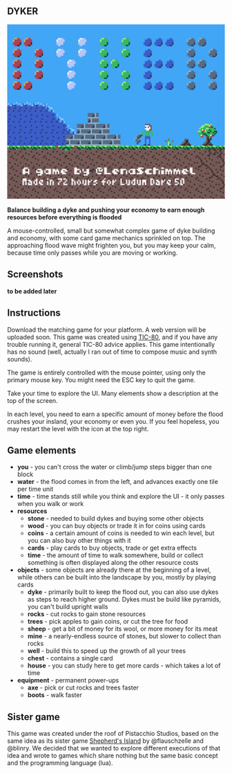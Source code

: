 ## DYKER

![Title image](misc/dyker.png)

**Balance building a dyke and pushing your economy to earn enough resources before everything is flooded**

A mouse-controlled, small but somewhat complex game of dyke building and economy, with some card game mechanics sprinkled on top. The approaching flood wave might frighten you, but you may keep your calm, because time only passes while you are moving or working.

## Screenshots
__to be added later__

## Instructions
Download the matching game for your platform. A web version will be uploaded soon. This game was created using [TIC-80](http://tic80.com/), and if you have any trouble running it, general TIC-80 advice applies. This game intentionally has no sound (well, actually I ran out of time to compose music and synth sounds).

The game is entirely controlled with the mouse pointer, using only the primary mouse key. You might need the ESC key to quit the game.

Take your time to explore the UI. Many elements show a description at the top of the screen.

In each level, you need to earn a specific amount of money before the flood crushes your insland, your economy or even you. If you feel hopeless, you may restart the level with the icon at the top right.

## Game elements
 * **you** - you can't cross the water or climb/jump steps bigger than one block
 * **water** - the flood comes in from the left, and advances exactly one tile per time unit
 * **time** - time stands still while you think and explore the UI - it only passes when you walk or work
 * **resources**
    * **stone** - needed to build dykes and buying some other objects
    * **wood** - you can buy objects or trade it in for coins using cards
    * **coins** - a certain amount of coins is needed to win each level, but you can also buy other things with it
    * **cards** - play cards to buy objects, trade or get extra effects
    * **time** - the amount of time to walk somewhere, build or collect something is often displayed along the other resource costs
 * **objects** - some objects are already there at the beginning of a level, while others can be built into the landscape by you, mostly by playing cards
    * **dyke** - primarily built to keep the flood out, you can also use dykes as steps to reach higher ground. Dykes must be build like pyramids, you can't build upright walls
    * **rocks** - cut rocks to gain stone resources
    * **trees** - pick apples to gain coins, or cut the tree for food
    * **sheep** - get a bit of money for its wool, or more money for its meat
    * **mine** - a nearly-endless source of stones, but slower to collect than rocks
    * **well** - build this to speed up the growth of all your trees
    * **chest** - contains a single card
    * **house** - you can study here to get more cards - which takes a lot of time
 * **equipment** - permanent power-ups
    * **axe** - pick or cut rocks and trees faster
    * **boots** - walk faster

## Sister game
This game was created under the roof of Pistacchio Studios, based on the same idea as its sister game [Shepherd's Island](https://ldjam.com/events/ludum-dare/50/shepherds-island) by @flauschzelle and @blinry. We decided that we wanted to explore different executions of that idea and wrote to games which share nothing but the same basic concept and the programming language (lua).